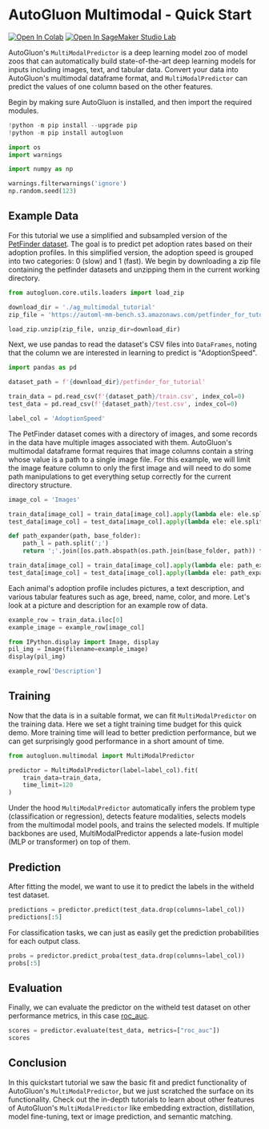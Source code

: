# AutoGluon Multimodal - Quick Start

[![Open In Colab](https://colab.research.google.com/assets/colab-badge.svg)](https://colab.research.google.com/github/autogluon/autogluon/blob/master/docs/tutorials/multimodal/multimodal_prediction/multimodal-quick-start.ipynb)
[![Open In SageMaker Studio Lab](https://studiolab.sagemaker.aws/studiolab.svg)](https://studiolab.sagemaker.aws/import/github/autogluon/autogluon/blob/master/docs/tutorials/multimodal/multimodal_prediction/multimodal-quick-start.ipynb)

AutoGluon's `MultiModalPredictor` is a deep learning model zoo of model zoos that can automatically build state-of-the-art deep learning models for inputs including images, text, and tabular data. Convert your data into AutoGluon's multimodal dataframe format, and `MultiModalPredictor` can predict the values of one column based on the other features.

Begin by making sure AutoGluon is installed, and then import the required modules.


```python
!python -m pip install --upgrade pip
!python -m pip install autogluon
```


```python
import os
import warnings

import numpy as np

warnings.filterwarnings('ignore')
np.random.seed(123)
```

## Example Data

For this tutorial we use a simplified and subsampled version of the [PetFinder dataset](https://www.kaggle.com/c/petfinder-adoption-prediction). The goal is to predict pet adoption rates based on their adoption profiles. In this simplified version, the adoption speed is grouped into two categories: 0 (slow) and 1 (fast). We begin by downloading a zip file containing the petfinder datasets and unzipping them in the current working directory.


```python
from autogluon.core.utils.loaders import load_zip

download_dir = './ag_multimodal_tutorial'
zip_file = 'https://automl-mm-bench.s3.amazonaws.com/petfinder_for_tutorial.zip'

load_zip.unzip(zip_file, unzip_dir=download_dir)
```

Next, we use pandas to read the dataset's CSV files into `DataFrames`, noting that the column we are interested in learning to predict is "AdoptionSpeed".


```python
import pandas as pd

dataset_path = f'{download_dir}/petfinder_for_tutorial'

train_data = pd.read_csv(f'{dataset_path}/train.csv', index_col=0)
test_data = pd.read_csv(f'{dataset_path}/test.csv', index_col=0)

label_col = 'AdoptionSpeed'
```

The PetFinder dataset comes with a directory of images, and some records in the data have multiple images associated with them. AutoGluon's multimodal dataframe format requires that image columns contain a string whose value is a path to a single image file. For this example, we will limit the image feature column to only the first image and will need to do some path manipulations to get everything setup correctly for the current directory structure.


```python
image_col = 'Images'

train_data[image_col] = train_data[image_col].apply(lambda ele: ele.split(';')[0])
test_data[image_col] = test_data[image_col].apply(lambda ele: ele.split(';')[0])

def path_expander(path, base_folder):
    path_l = path.split(';')
    return ';'.join([os.path.abspath(os.path.join(base_folder, path)) for path in path_l])

train_data[image_col] = train_data[image_col].apply(lambda ele: path_expander(ele, base_folder=dataset_path))
test_data[image_col] = test_data[image_col].apply(lambda ele: path_expander(ele, base_folder=dataset_path))
```

Each animal's adoption profile includes pictures, a text description, and various tabular features such as age, breed, name, color, and more. Let's look at a picture and description for an example row of data.


```python
example_row = train_data.iloc[0]
example_image = example_row[image_col]

from IPython.display import Image, display
pil_img = Image(filename=example_image)
display(pil_img)

example_row['Description']
```

## Training

Now that the data is in a suitable format, we can fit `MultiModalPredictor` on the training data. Here we set a tight training time budget for this quick demo. More training time will lead to better prediction performance, but we can get surprisingly good performance in a short amount of time.


```python
from autogluon.multimodal import MultiModalPredictor

predictor = MultiModalPredictor(label=label_col).fit(
    train_data=train_data,
    time_limit=120
)
```

Under the hood `MultiModalPredictor` automatically infers the problem type (classification or regression), detects feature modalities, selects models from the multimodal model pools, and trains the selected models. If multiple backbones are used, MultiModalPredictor appends a late-fusion model (MLP or transformer) on top of them.

## Prediction

After fitting the model, we want to use it to predict the labels in the witheld test dataset.


```python
predictions = predictor.predict(test_data.drop(columns=label_col))
predictions[:5]
```

For classification tasks, we can just as easily get the prediction probabilities for each output class.


```python
probs = predictor.predict_proba(test_data.drop(columns=label_col))
probs[:5]
```

## Evaluation

Finally, we can evaluate the predictor on the witheld test dataset on other performance metrics, in this case [roc_auc](https://scikit-learn.org/stable/modules/generated/sklearn.metrics.roc_auc_score.html).


```python
scores = predictor.evaluate(test_data, metrics=["roc_auc"])
scores
```

## Conclusion

In this quickstart tutorial we saw the basic fit and predict functionality of AutoGluon's `MultiModalPredictor`, but we just scratched the surface on its functionality. Check out the in-depth tutorials to learn about other features of AutoGluon's `MultiModalPredictor` like embedding extraction, distillation, model fine-tuning, text or image prediction, and semantic matching.


